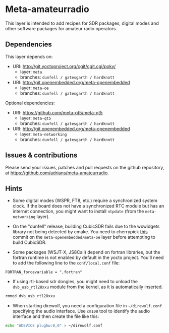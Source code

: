 # Meta-amateurradio

This layer is intended to add recipes for SDR packages, digital modes and other
software packages for amateur radio operators.

## Dependencies

This layer depends on:

* URI: http://git.yoctoproject.org/cgit/cgit.cgi/poky/
  * layer: `meta`
  * branches: `dunfell / gatesgarth / hardknott`
* URI: http://git.openembedded.org/meta-openembedded
  * layer: `meta-oe`
  * branches: `dunfell / gatesgarth / hardknott`

Optional dependencies:

* URI: https://github.com/meta-qt5/meta-qt5
  * layer: `meta-qt5`
  * branches: `dunfell / gatesgarth / hardknott`
* URI: http://git.openembedded.org/meta-openembedded
  * layer: `meta-networking`
  * branches: `dunfell / gatesgarth / hardknott`

## Issues & contributions

Please send your issues, patches and pull requests on the github repository, at
<https://github.com/adrians/meta-amateurradio>.

## Hints

* Some digital modes (WSPR, FT8, etc.) require a synchronized system clock. If
the board does not have a synchronized RTC module but has an internet
connection, you might want to install `ntpdate` (from the `meta-networking`
layer).

* On the "dunfell" release, building CubicSDR fails due to the wxwidgets
library not being detected by cmake. You need to cherrypick [this](http://cgit.openembedded.org/meta-openembedded/commit/?id=7219c72141c2c5c902232dfba590fd85954f2aae)
commit on the `meta-openembedded/meta-oe` layer before attempting to build
CubicSDR.

* Some packages (WSJT-X, JS8Call) depend on fortran libraries, but the fortran
runtime is not enabled by default in the yocto project. You'll need to add the
following line to the `conf/local.conf` file:
```
FORTRAN_forcevariable = ",fortran"
```

* If using rtl-based sdr dongles, you might need to unload the `dvb_usb_rtl28xxu`
module from the kernel, as it is automatically inserted.
```bash
rmmod dvb_usb_rtl28xxu
```

* When starting direwolf, you need a configuration file in `~/direwolf.conf`
specifying the audio interface. Use `cm108` tool to identify the audio interface
and then create the file like this:
```bash
echo "ADEVICE plughw:0,0" > ~/direwolf.conf
```
